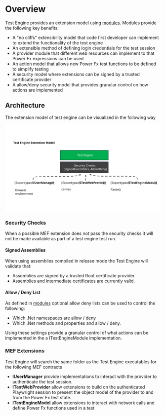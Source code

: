 # Overview

Test Engine provides an extension model using [modules](./modules.md). Modules provide the following key benefits:

- A "no cliffs" extensibility model that code first developer can implement to extend the functionality of the test engine
- An extensible method of defining login credentials for the test session
- A provider module that different web resources can implement to that Power Fx expressions can be used
- An action model that allows new Power Fx test functions to be defined to simplify testing
- A security model where extensions can be signed by a trusted certificate provider
- A allow/deny security model that provides granular control on how actions are implemented

## Architecture

The extension model of test engine can be visualized in the following way

![Overview of Test Engine extension with Security checks for signed assemblied and Allow/Deny and MEF contracts for user authentication, providers and actions](./media/TestEngineOverview.svg)

### Security Checks

When a possible MEF extension does not pass the security checks it will not be made available as part of a test engine test run.

#### Signed Assemblies

When using assemblies compiled in release mode the Test Engine will validate that:

- Assemblies are signed by a trusted Root certificate provider
- Assemblies and intermediate certificates are currently valid.

#### Allow / Deny List

As defined in [modules](./modules.md) optional allow deny lists can be used to control the following:

- Which .Net namespaces are allow / deny
- Which .Net methods and properties and allow / deny.

Using these settings provide a granular control of what actions can be implemented in the a ITestEngineModule implementation.

### MEF Extensions

Test Engine will search the same folder as the Test Engine executables for the following MEF contracts

- **IUserManager** provide implementations to interact with the provider to authenticate the test session.
- **ITestWebProvider** allow extensions to build on the authenticated Playwright session to present the object model of the provider to and from the Power Fx test state.
- **ITestEngineModel** allow extensions to interact with network calls and define Power Fx functions used in a test
